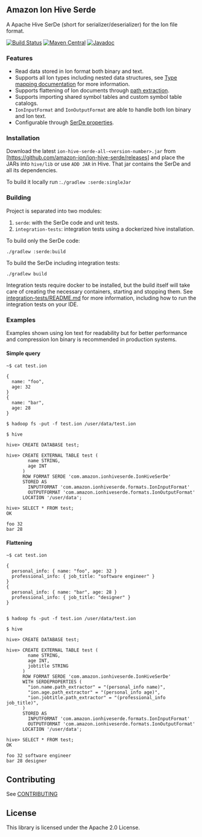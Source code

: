 ## Amazon Ion Hive Serde

A Apache Hive SerDe (short for serializer/deserializer) for the Ion file format.

[![Build Status](https://travis-ci.org/amzn/ion-hive-serde.svg?branch=master)](https://travis-ci.org/amzn/ion-hive-serde)
[![Maven Central](https://maven-badges.herokuapp.com/maven-central/com.amazon.ion/ion-hive-serde/badge.svg)](https://maven-badges.herokuapp.com/maven-central/com.amazon.ion/ion-hive-serde)
[![Javadoc](https://javadoc-badge.appspot.com/com.amazon.ion/ion-hive-serde.svg?label=javadoc)](http://www.javadoc.io/doc/com.amazon.ion/ion-hive-serde)

### Features
* Read data stored in Ion format both binary and text.
* Supports all Ion types including nested data structures, see [Type mapping documentation](docs/type-mapping.md)
for more information.
* Supports flattening of Ion documents through [path extraction](https://github.com/amazon-ion/ion-java-path-extraction).
* Supports importing shared symbol tables and custom symbol table catalogs.
* `IonInputFormat` and `IonOutputFormat` are able to handle both Ion binary and Ion text.
* Configurable through [SerDe properties](docs/serde-properties.md).

### Installation
Download the latest `ion-hive-serde-all-<version-number>.jar` from [https://github.com/amazon-ion/ion-hive-serde/releases]
and place the JARs into `hive/lib` or use `ADD JAR` in Hive. That jar contains the SerDe and all its dependencies.

To build it locally run :`./gradlew :serde:singleJar`

### Building
Project is separated into two modules:
1. `serde`: with the SerDe code and unit tests.
1. `integration-tests`: integration tests using a dockerized hive installation.

To build only the SerDe code:
```
./gradlew :serde:build
```

To build the SerDe including integration tests:
```
./gradlew build
```

Integration tests require docker to be installed, but the build itself will take care of creating the necessary
containers, starting and stopping them. See [integration-tests/README.md](integration-test/README.md) for more
information, including how to run the integration tests on your IDE.

### Examples
Examples shown using Ion text for readability but for better performance and compression Ion binary is recommended in
production systems.


#### Simple query
```
~$ cat test.ion

{
  name: "foo",
  age: 32
}
{
  name: "bar",
  age: 28
}

$ hadoop fs -put -f test.ion /user/data/test.ion

$ hive

hive> CREATE DATABASE test;

hive> CREATE EXTERNAL TABLE test (
        name STRING,
        age INT
      )
      ROW FORMAT SERDE 'com.amazon.ionhiveserde.IonHiveSerDe'
      STORED AS
        INPUTFORMAT 'com.amazon.ionhiveserde.formats.IonInputFormat'
        OUTPUTFORMAT 'com.amazon.ionhiveserde.formats.IonOutputFormat'
      LOCATION '/user/data';

hive> SELECT * FROM test;
OK

foo 32
bar 28
```

#### Flattening
```
~$ cat test.ion

{
  personal_info: { name: "foo", age: 32 }
  professional_info: { job_title: "software engineer" }
}
{
  personal_info: { name: "bar", age: 28 }
  professional_info: { job_title: "designer" }
}


$ hadoop fs -put -f test.ion /user/data/test.ion

$ hive

hive> CREATE DATABASE test;

hive> CREATE EXTERNAL TABLE test (
        name STRING,
        age INT,
        jobtitle STRING
      )
      ROW FORMAT SERDE 'com.amazon.ionhiveserde.IonHiveSerDe'
      WITH SERDEPROPERTIES (
        "ion.name.path_extractor" = "(personal_info name)",
        "ion.age.path_extractor" = "(personal_info age)",
        "ion.jobtitle.path_extractor" = "(professional_info job_title)",
      )
      STORED AS
        INPUTFORMAT 'com.amazon.ionhiveserde.formats.IonInputFormat'
        OUTPUTFORMAT 'com.amazon.ionhiveserde.formats.IonOutputFormat'
      LOCATION '/user/data';

hive> SELECT * FROM test;
OK

foo 32 software engineer
bar 28 designer
```

## Contributing
See [CONTRIBUTING](CONTRIBUTING.md)

## License

This library is licensed under the Apache 2.0 License.
